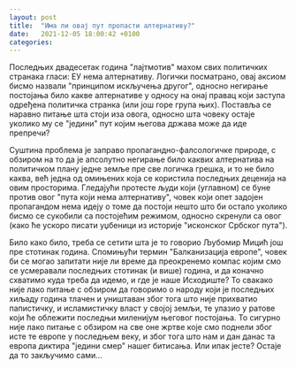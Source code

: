 ```yaml
---
layout: post
title:  "Има ли овај пут пропасти алтернативу?"
date:   2021-12-05 18:00:42 +0100
categories:
---
```

Последњих двадесетак година "лајтмотив" махом свих политичких странака гласи: ЕУ нема алтернативу. Логички посматрано, овај аксиом бисмо назвали "принципом искључења другог", односно негирање постојања било какве алтернативе у односу на онај правац који заступа одређена политичка странка (или још горе група њих). Поставља се наравно питање шта стоји иза овога, односно шта човеку остаје уколико му се "једини" пут којим његова држава може да иде препречи?

Суштина проблема је заправо пропагандно-фалсологичке природе, с обзиром на то да је апсолутно негирање било каквих алтернатива на политичком плану једне земље пре све логичка грешка, и то не било каква, већ једна од омињених која се користила последњих деценија на овим просторима. Гледајући протесте људи који (углавном) се буне против овог "пута који нема алтернативу", човек који опет задојен пропагандом нема идеју о томе да постоји нешто што би остало уколико бисмо се сукобили са постојећим режимом, односно скренули са овог (како ће ускоро писати уџбеници из историје "исконског Србског пута").

Било како било, треба се сетити шта је то говорио Љубомир Мицић још пре стотинак година. Спомињући термин "Балканизација европе", човек би се могао запитати није ли време да преокренемо компас којим смо се усмеравали последњих стотинак (и више) година, и да коначно схватимо куда треба да идемо, и где је наше Исходиште? То свакако није лако питање с обзиром да говоримо о народу који је последњих хиљаду година тлачен и уништаван због тога што није прихватио папистичку, и исламистичку власт у својој земљи, те улазио у ратове који ће облежити последњи миленијум његовог постојања. То сигурно није лако питање с обзиром на све оне жртве које смо поднели због исте те европе у последњем веку, и због тога што нам и дан данас та европа диктира "једини смер" нашег битисања. Или ипак јесте? Остаје да то закључимо сами...